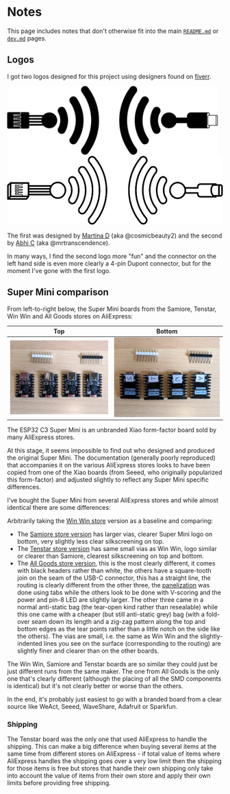 Notes
=====

This page includes notes that don't otherwise fit into the main [`README.md`](../README.md) or [`dev.md`](dev.md) pages.

Logos
------

I got two logos designed for this project using designers found on [fiverr](https://www.fiverr.com/).

<img width="492" height="160" src="../images/logo.svg" alt="logo">

<img width="514" height="160" src="../images/logo-alt.svg" alt="alternative logo">

The first was designed by [Martina D](https://www.fiverr.com/cosmicbeauty2) (aka @cosmicbeauty2) and the second by [Abhi C](https://www.fiverr.com/mrtranscendence) (aka @mrtranscendence).

In many ways, I find the second logo more "fun" and the connector on the left hand side is even more clearly a 4-pin Dupont connector, but for the moment I've gone with the first logo.

Super Mini comparison
---------------------

From left-to-right below, the Super Mini boards from the Samiore, Tenstar, Win Win and All Goods stores on AliExpress:

| Top | Bottom |
|-----|--------|
| ![Super Minis top view](../images/super-minis-top.jpg) | ![Super Minis bottom view](../images/super-minis-bottom.jpg) |

The ESP32 C3 Super Mini is an unbranded Xiao form-factor board sold by many AliExpress stores.

At this stage, it seems impossible to find out who designed and produced the original Super Mini. The documentation (generally poorly reproduced) that accompanies it on the various AliExpress stores looks to have been copied from one of the Xiao boards (from Seeed, who originally popularized this form-factor) and adjusted slightly to reflect any Super Mini specific differences.

I've bought the Super Mini from several AliExpress stores and while almost identical there are some differences:

Arbitrarily taking the [Win Win store](https://www.aliexpress.com/item/1005005757810089.html) version as a baseline and comparing:

* The [Samiore store version](https://www.aliexpress.com/item/1005005955099518.html) has larger vias, clearer Super Mini logo on bottom, very slightly less clear silkscreening on top.
* The [Tenstar store version](https://www.aliexpress.com/item/1005005877531694.html) has same small vias as Win Win, logo similar or clearer than Samiore, clearest silkscreening on top and bottom.
* The [All Goods store version](https://www.aliexpress.com/item/1005005968621523.html), this is the most clearly different, it comes with black headers rather than white, the others have a square-tooth join on the seam of the USB-C connector, this has a straight line, the routing is clearly different from the other three, the [panelization](https://www.pcbway.com/blog/PCB_Basic_Information/What_is_PCB_Panelization_PCB_Knowledge_eaf7e88f.html) was done using tabs while the others look to be done with V-scoring and the power and pin-8 LED are slightly larger. The other three came in a normal anti-static bag (the tear-open kind rather than resealable) while this one came with a cheaper (but still anti-static grey) bag (with a fold-over seam down its length and a zig-zag pattern along the top and bottom edges as the tear points rather than a little notch on the side like the others). The vias are small, i.e. the same as Win Win and the slightly-indented lines you see on the surface (corresponding to the routing) are slightly finer and clearer than on the other boards.

The Win Win, Samiore and Tenstar boards are so similar they could just be just different runs from the same maker. The one from All Goods is the only one that's clearly different (although the placing of all the SMD components is identical) but it's not clearly better or worse than the others.

In the end, it's probably just easiest to go with a branded board from a clear source like WeAct, Seeed, WaveShare, Adafruit or Sparkfun.

### Shipping

The Tenstar board was the only one that used AliExpress to handle the shipping. This can make a big difference when buying several items at the same time from different stores on AliExpress - if total value of items where AliExpress handles the shipping goes over a very low limit then the shipping for those items is free but stores that handle their own shipping only take into account the value of items from their own store and apply their own limits before providing free shipping.
